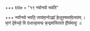 +++
title = "१९ नवोनवो भवति"

+++
नवो॑नवो भवति॒ जाय॑मा॒नोऽह्नां॑ के॒तुरु॒षसा॑मे॒त्यग्र॑म् ।  
भा॒गं दे॒वेभ्यो॒ वि द॑धात्या॒यन्प्र च॒न्द्रमा॑स्तिरते दी॒र्घमायुः॑ ॥